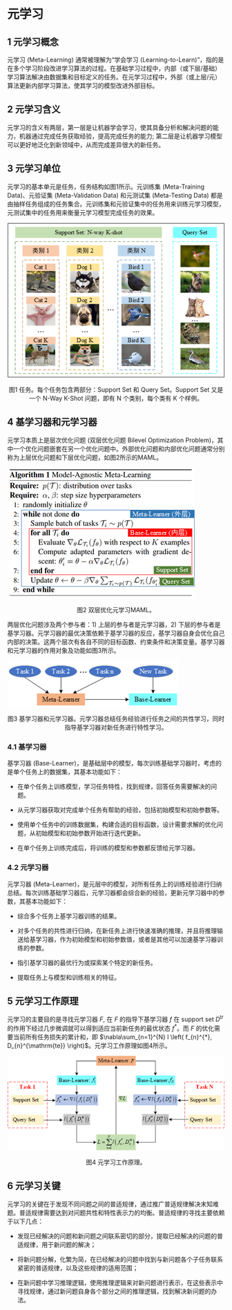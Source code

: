 # 元学习

## 1 元学习概念

元学习 (Meta-Learning) 通常被理解为“学会学习 (Learning-to-Learn)”，指的是在多个学习阶段改进学习算法的过程。在基础学习过程中，内部（或下层/基础）学习算法解决由数据集和目标定义的任务。在元学习过程中，外部（或上层/元）算法更新内部学习算法，使其学习的模型改进外部目标。

## 2 元学习含义

元学习的含义有两层，第一层是让机器学会学习，使其具备分析和解决问题的能力，机器通过完成任务获取经验，提高完成任务的能力; 第二层是让机器学习模型可以更好地泛化到新领域中，从而完成差异很大的新任务。

## 3 元学习单位

元学习的基本单元是任务，任务结构如图1所示。元训练集 (Meta-Training Data)、元验证集 (Meta-Validation Data) 和元测试集 (Meta-Testing Data) 都是由抽样任务组成的任务集合。元训练集和元验证集中的任务用来训练元学习模型，元测试集中的任务用来衡量元学习模型完成任务的效果。

![任务](../../images/meta_learning/Preliminaries/Task.png)
<center>
图1 任务。每个任务包含两部分：Support Set 和 Query Set。Support Set 又是一个 N-Way K-Shot 问题，即有 N 个类别，每个类有 K 个样例。 
</center>

## 4 基学习器和元学习器

元学习本质上是层次优化问题 (双层优化问题 Bilevel Optimization Problem)，其中一个优化问题嵌套在另一个优化问题中。外部优化问题和内部优化问题通常分别称为上层优化问题和下层优化问题，如图2所示的MAML。

![双层优化元学习](../../images/meta_learning/Preliminaries/BilevelOptimization.png)
<center>
图2 双层优化元学习MAML。
</center>

两层优化问题涉及两个参与者：1) 上层的参与者是元学习器，2) 下层的参与者是基学习器。元学习器的最优决策依赖于基学习器的反应，基学习器自身会优化自己内部的决策。这两个层次有各自不同的目标函数、约束条件和决策变量。基学习器和元学习器的作用对象及功能如图3所示。

![基学习器和元学习器](../../images/meta_learning/Preliminaries/MetaBaseLearner.png)
<center>
图3 基学习器和元学习器。元学习器总结任务经验进行任务之间的共性学习，同时指导基学习器对新任务进行特性学习。 
</center>

### 4.1 基学习器

基学习器 (Base-Learner)，是基础层中的模型，每次训练基础学习器时，考虑的是单个任务上的数据集，其基本功能如下：

- 在单个任务上训练模型，学习任务特性，找到规律，回答任务需要解决的问题。

- 从元学习器获取对完成单个任务有帮助的经验，包括初始模型和初始参数等。

- 使用单个任务中的训练数据集，构建合适的目标函数，设计需要求解的优化问题，从初始模型和初始参数开始进行迭代更新。

- 在单个任务上训练完成后，将训练的模型和参数都反馈给元学习器。

### 4.2 元学习器

元学习器 (Meta-Learner)，是元层中的模型，对所有任务上的训练经验进行归纳总结。每次训练基础学习器后，元学习器都会综合新的经验，更新元学习器中的参数，其基本功能如下：

- 综合多个任务上基学习器训练的结果。

- 对多个任务的共性进行归纳，在新任务上进行快速准确的推理，并且将推理输送给基学习器，作为初始模型和初始参数值，或者是其他可以加速基学习器训练的参数。

- 指引基学习器的最优行为或探索某个特定的新任务。

- 提取任务上与模型和训练相关的特征。

## 5 元学习工作原理

元学习的主要目的是寻找元学习器 $F$, 在 $F$ 的指导下基学习器 $f$ 在 support set $D^{\mathrm{tr}}$ 的作用下经过几步微调就可以得到适应当前新任务的最优状态 $f^{*}$。而 $F$ 的优化需要当前所有任务损失的累计和，即 $\nabla\sum_{n=1}^{N} l \left( f_{n}^{*}, D_{n}^{\mathrm{te}} \right)$。元学习工作原理如图4所示。

![元学习工作原理](../../images/meta_learning/Preliminaries/MetaLearningWorkingPrinciple.png)
<center>
图4 元学习工作原理。 
</center>

## 6 元学习关键

元学习的关键在于发现不同问题之间的普适规律，通过推广普适规律解决末知难题。普适规律需要达到对问题共性和特性表示力的均衡。普适规律的寻找主要依赖于以下几点：

- 发现已经解决的问题和新问题之间联系密切的部分，提取已经解决的问题的普适规律，用于新问题的解决；

- 将新问题分解，化繁为简，在已经解决的问题中找到与新问题各个子任务联系紧密的普适规律，以及这些规律的适用范围；

- 在新问题中学习推理逻辑，使用推理逻辑来对新问题进行表示，在这些表示中寻找规律，通过新问题自身各个部分之间的推理逻辑，找到解决新问题的办法。
